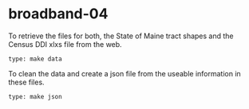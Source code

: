 # broadband-04

To retrieve the files for both, the State of Maine tract shapes and the Census DDI xlxs file from the web.
```
type: make data
```
To clean the data and create a json file from the useable information in these files.
```
type: make json